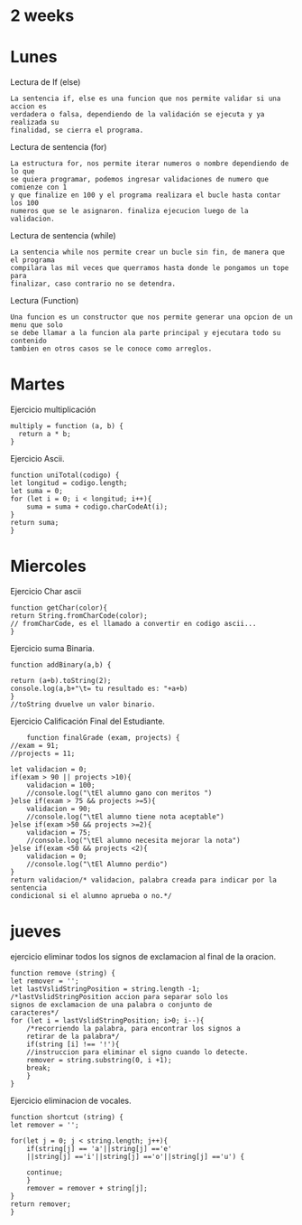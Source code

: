 # 2 weeks
# Lunes

Lectura de If (else)

    La sentencia if, else es una funcion que nos permite validar si una accion es 
    verdadera o falsa, dependiendo de la validación se ejecuta y ya realizada su
    finalidad, se cierra el programa.

Lectura de sentencia (for)

    La estructura for, nos permite iterar numeros o nombre dependiendo de lo que
    se quiera programar, podemos ingresar validaciones de numero que comienze con 1
    y que finalize en 100 y el programa realizara el bucle hasta contar los 100 
    numeros que se le asignaron. finaliza ejecucion luego de la validacion. 

Lectura de sentencia (while)

    La sentencia while nos permite crear un bucle sin fin, de manera que el programa
    compilara las mil veces que querramos hasta donde le pongamos un tope para
    finalizar, caso contrario no se detendra.

Lectura (Function)

    Una funcion es un constructor que nos permite generar una opcion de un menu que solo
    se debe llamar a la funcion ala parte principal y ejecutara todo su contenido 
    tambien en otros casos se le conoce como arreglos.

# Martes

Ejercicio multiplicación

    multiply = function (a, b) {
      return a * b;
    }

Ejercicio Ascii.

    function uniTotal(codigo) {
    let longitud = codigo.length;
    let suma = 0;
    for (let i = 0; i < longitud; i++){
        suma = suma + codigo.charCodeAt(i);
    }
    return suma;
    }

# Miercoles

Ejercicio Char ascii

    function getChar(color){
    return String.fromCharCode(color);
    // fromCharCode, es el llamado a convertir en codigo ascii...
    }

Ejercicio suma Binaria.

    function addBinary(a,b) {

    return (a+b).toString(2);
    console.log(a,b+"\t= tu resultado es: "+a+b)
    }
    //toString dvuelve un valor binario.

Ejercicio Calificación Final del Estudiante.

        function finalGrade (exam, projects) {
    //exam = 91;
    //projects = 11;
    
    let validacion = 0;
    if(exam > 90 || projects >10){
        validacion = 100;
        //console.log("\tEl alumno gano con meritos ")
    }else if(exam > 75 && projects >=5){
        validacion = 90;
        //console.log("\tEl alumno tiene nota aceptable")
    }else if(exam >50 && projects >=2){
        validacion = 75;
        //console.log("\tEl alumno necesita mejorar la nota")
    }else if(exam <50 && projects <2){
        validacion = 0;
        //console.log("\tEl Alumno perdio")
    }
    return validacion/* validacion, palabra creada para indicar por la sentencia
    condicional si el alumno aprueba o no.*/

# jueves

ejercicio eliminar todos los signos de exclamacion al final de la oracion.

    function remove (string) { 
    let remover = '';
    let lastVslidStringPosition = string.length -1;
    /*lastVslidStringPosition accion para separar solo los 
    signos de exclamacion de una palabra o conjunto de 
    caracteres*/
    for (let i = lastVslidStringPosition; i>0; i--){
        /*recorriendo la palabra, para encontrar los signos a 
        retirar de la palabra*/
        if(string [i] !== '!'){
        //instruccion para eliminar el signo cuando lo detecte.
        remover = string.substring(0, i +1);
        break;
        }
    } 

Ejercicio eliminacion de vocales.

    function shortcut (string) {
    let remover = '';
    
    for(let j = 0; j < string.length; j++){
        if(string[j] == 'a'||string[j] =='e'
        ||string[j] =='i'||string[j] =='o'||string[j] =='u') {
        
        continue;
        }
        remover = remover + string[j];
    }
    return remover;
    }